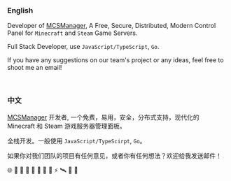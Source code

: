 ### English


Developer of [MCSManager](https://github.com/MCSManager), A Free, Secure, Distributed, Modern Control Panel for `Minecraft` and `Steam` Game Servers.

Full Stack Developer, use `JavaScript/TypeScript`, `Go`.

If you have any suggestions on our team's project or any ideas, feel free to shoot me an email!


<br />

### 中文

[MCSManager](https://github.com/MCSManager) 开发者, 一个免费，易用，安全，分布式支持，现代化的 Minecraft 和 Steam 游戏服务器管理面板。

全栈开发。一般使用 `JavaScript/TypeScirpt`, `Go`。

如果你对我们团队的项目有任何意见，或者你有任何想法？欢迎给我发送邮件！


🌐 💌 🥪 🍉 🥚 💩 🍎 🎈 ⚡ 🛰️ 🎃 🥯

